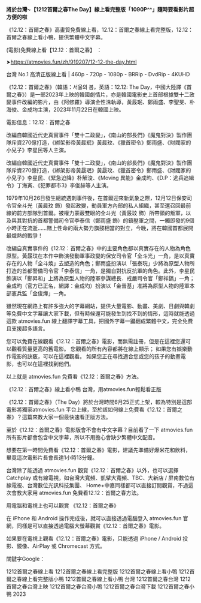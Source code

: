 **將於台灣~【1212首爾之春The Day】線上看完整版「1090P^^」隨時要看影片超方便的啦**

《12.12：首爾之春》高畫質免費線上看，12.12：首爾之春線上看完整版，12.12：首爾之春線上看小鴨，提供繁體中文字幕。

(電影)免費線上看【12.12：首爾之春】 ：

➤https://atmovies.fun/zh/919207/12-12-the-day.html

台灣 No.1 高清正版線上看 | 460p - 720p - 1080p - BRRip - DvdRip - 4KUHD

《12.12：首爾之春》（韓語：서울의 봄，英語：12.12: The Day，中國大陸譯《首爾之春》）是一部2023年上映的韓國劇情片，亦是韓國電影史上首部根據雙十二政變事件改編的影片，由《阿修羅》導演金性洙執導，黃晸珉、鄭雨盛、李聖旻、朴海俊、金成均主演，2023年11月22日在韓國上映。

電影信息：12.12：首爾之春

改編自韓國近代史真實事件「雙十二政變」，《南山的部長們》《魔鬼對決》製作團隊斥資270億打造，《綁架影帝黃晸珉》黃晸玟、《獵首密令》鄭雨盛、《財閥家的小兒子》李星民等人主演。

改編自韓國近代史真實事件「雙十二政變」，《南山的部長們》《魔鬼對決》製作團隊斥資270億打造，《綁架影帝黃晸珉》黃晸玟、《獵首密令》鄭雨盛、《財閥家的小兒子》李星民、《緊急迫降》朴解浚、《Moving 異能》金成畇、《D.P：逃兵追緝令》丁海寅、《犯罪都市3》李俊赫等人主演。

1979年10月26日發生總統遇刺事件後，在首爾迎來新氣象之際，12月12日保安司令官全斗光（黃晸玟 飾）發起政變，動員軍方內部的私人組織，甚至還召回最前線的前方部隊到首爾。被權力蒙蔽雙眼的全斗光（黃晸玟 飾）所帶領的叛軍，以及與其對抗的首都警備司令官李泰信（鄭雨盛 飾）的鎮壓軍之間，一觸即發的9個小時正在流逝……賭上性命的兩大勢力旗鼓相當的對立，今晚，將在韓國首都展開最熾熱的戰爭！

改編自真實事件的《12.12：首爾之春》中的主要角色都以真實存在的人物為角色原型。黃晸玟在本作中飾演發動軍事政變的保安司令官「全斗光」一角，是以真實存在的人物「全斗煥」去塑造的角色；鄭雨盛扮演以「張泰琓」少將為原型人物所打造的首都警備司令官「李泰信」一角，是獨自對抗反抗軍的角色。此外，李星民飾演以「鄭昇和」上將為原型人物的陸軍參謀總長．戒嚴司令官「鄭祥鎬」一角；金成畇（官方已正名，網譯：金成均）扮演以「金晉基」准將為原型人物的陸軍本部憲兵監「金俊燁」一角。

雖然現在網路上有許多強大的字幕網站，提供大量電影、動畫、美劇、日劇與韓劇等免費中文字幕讓大家下載，但有時候還可能發生到找不到的情形，這時就能透過這款 atmovies.fun 線上翻譯字幕工具，把國外字幕一鍵翻成繁體中文，完全免費且支援超多語言。

您可以免費在線觀看《12.12：首爾之春》電影，而無需註冊，但是在這裡您還可以觀看質量更高的舊電影。 您觀看的所有內容都將在線上顯示； 如果您有娛樂動作電影的訣竅，可以在這裡觀看。 如果您正在尋找適合您或您的孩子的動畫電影，也可以在這裡找到他們。

以上就是 atmovies.fun 免費看《12.12：首爾之春》方法。

《12.12：首爾之春》線上看小鴨 台灣，用atmovies.fun輕鬆看正版

《12.12：首爾之春》（The Day）將於台灣時間6月25正式上架，較為特別是這部電影將獨家atmovies.fun 平台上線，至於該如何線上免費看《12.12：首爾之春》？這篇來教大家一個最快速看正版方法。

至於《12.12：首爾之春》電影版會不會有中文字幕？目前看了一下 atmovies.fun 所有影片都會包含中文字幕，所以不用擔心會缺少繁體中文配音。

想要在第一時間免費看《12.12：首爾之春》電影，建議先準備好爆米花和飲料，畢竟這次電影片長會長達1小時13分鐘。  

台灣除了能透過 atmovies.fun 觀賞《12.12：首爾之春》以外，也可以選擇 Catchplay 或有線電視，如台灣大寬頻、凱擘大寬頻、TBC、大新店 / 屏南數位有線電視、台灣數位光訊科技集團、 Home+中嘉同樣都可以直接訂閱觀賞，不過這次會教大家用 atmovies.fun 免費看12.12：首爾之春方法。

用電腦和電視上也可以觀賞 《12.12：首爾之春》

在 iPhone 和 Android 操作完成後，就可以直接透過電腦登入 atmovies.fun 官網，同樣是可以直接透過電腦大螢幕觀賞《12.12：首爾之春》電影。

如果要在電視上觀看《12.12：首爾之春》電影，只能透過 iPhone / Android 投影、鏡像、AirPlay 或 Chromecast 方式。


關鍵字Google：

1212首爾之春線上看
1212首爾之春線上看完整版
1212首爾之春線上看小鴨
1212首爾之春線上看完整版小鴨
1212首爾之春線上看小鴨 台灣
1212首爾之春台灣
1212首爾之春台灣上映
1212首爾之春台灣小鴨
1212首爾之春台灣下載
1212首爾之春小鴨 2023
